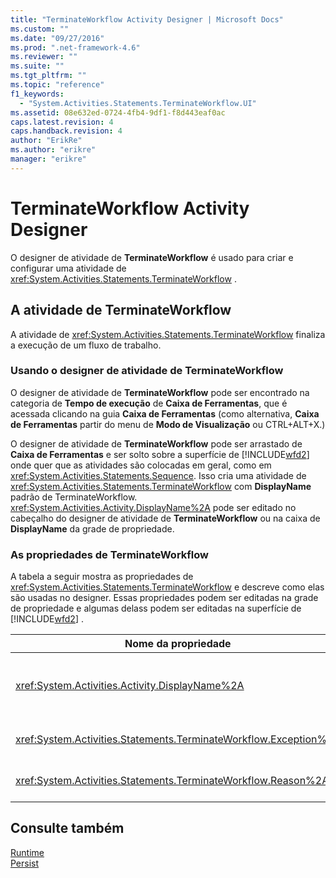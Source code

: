 ```yaml
---
title: "TerminateWorkflow Activity Designer | Microsoft Docs"
ms.custom: ""
ms.date: "09/27/2016"
ms.prod: ".net-framework-4.6"
ms.reviewer: ""
ms.suite: ""
ms.tgt_pltfrm: ""
ms.topic: "reference"
f1_keywords: 
  - "System.Activities.Statements.TerminateWorkflow.UI"
ms.assetid: 08e632ed-0724-4fb4-9df1-f8d443eaf0ac
caps.latest.revision: 4
caps.handback.revision: 4
author: "ErikRe"
ms.author: "erikre"
manager: "erikre"
---
```

# TerminateWorkflow Activity Designer
O designer de atividade de **TerminateWorkflow** é usado para criar e configurar uma atividade de <xref:System.Activities.Statements.TerminateWorkflow> .  
  
## A atividade de TerminateWorkflow  
 A atividade de <xref:System.Activities.Statements.TerminateWorkflow> finaliza a execução de um fluxo de trabalho.  
  
### Usando o designer de atividade de TerminateWorkflow  
 O designer de atividade de **TerminateWorkflow** pode ser encontrado na categoria de **Tempo de execução** de **Caixa de Ferramentas**, que é acessada clicando na guia **Caixa de Ferramentas** \(como alternativa, **Caixa de Ferramentas** partir do menu de **Modo de Visualização** ou CTRL\+ALT\+X.\)  
  
 O designer de atividade de **TerminateWorkflow** pode ser arrastado de **Caixa de Ferramentas** e ser solto sobre a superfície de [!INCLUDE[wfd2](../workflow-designer/includes/wfd2_md.md)] onde quer que as atividades são colocadas em geral, como em <xref:System.Activities.Statements.Sequence>.  Isso cria uma atividade de <xref:System.Activities.Statements.TerminateWorkflow> com **DisplayName** padrão de TerminateWorkflow.  <xref:System.Activities.Activity.DisplayName%2A> pode ser editado no cabeçalho do designer de atividade de **TerminateWorkflow** ou na caixa de **DisplayName** da grade de propriedade.  
  
### As propriedades de TerminateWorkflow  
 A tabela a seguir mostra as propriedades de <xref:System.Activities.Statements.TerminateWorkflow> e descreve como elas são usadas no designer.  Essas propriedades podem ser editadas na grade de propriedade e algumas delass podem ser editadas na superfície de [!INCLUDE[wfd2](../workflow-designer/includes/wfd2_md.md)] .  
  
|Nome da propriedade|Obrigatório|Uso|  
|-------------------------|-----------------|---------|  
|<xref:System.Activities.Activity.DisplayName%2A>|False|O nome amigável de atividade de <xref:System.Activities.Statements.TerminateWorkflow> .  O padrão é TerminateWorkflow.  Embora o nome para exibição não é necessário restrita, é uma prática recomendada usar um nome para exibição.|  
|<xref:System.Activities.Statements.TerminateWorkflow.Exception%2A>|False|A exceção para indicar quando o fluxo de trabalho é encerrado.  Defina essa propriedade na grade de propriedade.|  
|<xref:System.Activities.Statements.TerminateWorkflow.Reason%2A>|False|A razão que explica como o fluxo de trabalho foi encerrado.  Defina essa propriedade na grade de propriedade.|  
  
## Consulte também  
 [Runtime](../workflow-designer/runtime-activity-designers.md)   
 [Persist](../workflow-designer/persist-activity-designer.md)